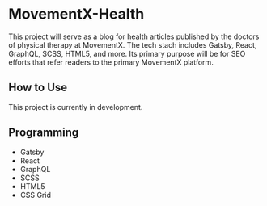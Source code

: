 # MovementX-Health
This project will serve as a blog for health articles published by the doctors of physical therapy at MovementX. The tech stach includes Gatsby, React, GraphQL, SCSS, HTML5, and more. Its primary purpose will be for SEO efforts that refer readers to the primary MovementX platform.

## How to Use
This project is currently in development.

## Programming
* Gatsby
* React
* GraphQL
* SCSS
* HTML5
* CSS Grid
